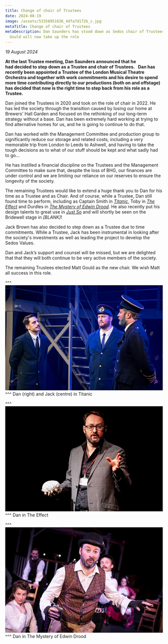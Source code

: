 ```yaml
---
title: Change of chair of Trustees
date: 2024-08-19
image: /assets/53358951636_4dfa7d172b_c.jpg
metaTitle: Change of chair of Trustees
metaDescription: Dan Saunders has stood down as Sedos chair of Trustees; Matt
  Gould will now take up the role
---
```

*19 August 2024*

**At the last Trustee meeting, Dan Saunders announced that he had decided to step down as a Trustee and chair of Trustees.   Dan has recently been appointed a Trustee of the London Musical Theatre Orchestra and together with work commitments and his desire to spend more time contributing directly to our productions (both on and offstage) has decided that now is the right time to step back from his role as a Trustee.**

Dan joined the Trustees in 2020 and took on the role of chair in 2022. He has led the society through the transition caused by losing our home at Brewers’ Hall Garden and focused on the rethinking of our long-term strategy without a base. Dan has been extremely hard working at trying to find alternative homes for us, and he is going to continue to do that.  

Dan has worked with the Management Committee and production group to significantly reduce our storage and related costs, including a very memorable trip from London to Leeds to Ashwell, and having to take the tough decisions as to what of our stuff should be kept and what sadly had to go…

He has instilled a financial discipline on the Trustees and the Management Committee to make sure that, despite the loss of BHG, our finances are under control and we are limiting our reliance on our reserves to ensure the longevity of the society.

The remaining Trustees would like to extend a huge thank you to Dan for his time as a Trustee and as Chair. And of course, while a Trustee, Dan still found time to perform, including as Captain Smith in *[Titanic](https://www.sedos.co.uk/shows/2023-titanic)*, Toby in *[The Effect](https://www.sedos.co.uk/shows/2023-the-effect)* and Durdles in *[The Mystery of Edwin Drood](https://www.sedos.co.uk/shows/2022-the-mystery-of-edwin-drood)*. He also recently put his design talents to great use in *[Just So](https://www.sedos.co.uk/shows/2024-just-so)* and will shortly be seen on the Bridewell stage in *\[BLANK]*!  

Jack Brown has also decided to step down as a Trustee due to time commitments. While a Trustee, Jack has been instrumental in looking after the society's investments as well as leading the project to develop the Sedos Values.  

Dan and Jack’s support and counsel will be missed, but we are delighted that that they will both continue to be very active members of the society.

The remaining Trustees elected Matt Gould as the new chair. We wish Matt all success in this role.

^^^
![](/assets/53359280939_fa9ebb9b71_c.jpg)
^^^ Dan (right) and Jack (centre) in Titanic

^^^
![](/assets/52781843014_d2a26d1692_c.jpg)
^^^ Dan in The Effect

^^^
![](/assets/51973793159_6e68cec924_c.jpg)
^^^ Dan in The Mystery of Edwin Drood